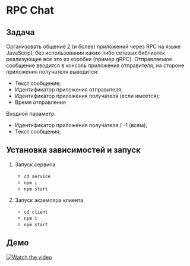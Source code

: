 # RPC Chat

## Задача
Организовать общение 2 (и более) приложений через RPC на языке JavaScript, без использования каких-либо сетевых библиотек реализующие все это из коробки (пример gRPC). Отправляемое сообщение вводится в консоль приложения отправителя, на стороне приложения получателя выводится:
- Текст сообщение;
- Идентификатор приложения отправителя;
- Идентификатор приложения получателя (если имеется);
- Время отправления

Входной параметр:

- Идентификатор приложения получателя / -1 (всем);
- Текст сообщения;

## Установка зависимостей и запуск

1. Запуск сервиса     
   - `cd service`
   - `npm i`
   - `npm start`
   
2. Запуск экземляра клиента 
   - `cd client`
   - `npm i`
   - `npm start`
 
   
## Демо
[![Watch the video](http://img.youtube.com/vi/FgIU3zgCYEM/mqdefault.jpg)](https://youtu.be/FgIU3zgCYEM)
